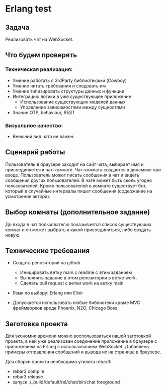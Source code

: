 # Erlang test

## Задача

Реализовать чат на WebSocket.

## Что будем проверять

### Техническая реализация:
- Умение работать с 3rdParty библиотеками (Cowboy)
- Умение читать требования и следовать им
- Умение типизировать структуры данных и функции
- Интеграцию логики в уже существующее приложение
  - Использование существующих моделей данных
  - Управление зависимостями между сущностями
- Знание ОТР, behaviour, REST

### Визуальное качество:
- Внешний вид чата не важен.

## Сценарий работы
Пользователь в браузере заходит на сайт чата, выбирает имя и присоединяется к чат-комнате. Чат-комната создается в динамике при входе. Пользователь может писать сообщения в чат и видеть сообщения других пользователей. В чате может быть сколь угодно пользователей. Кроме пользователей в комнате существует бот, который в случайные интервалы пишет сообщения (содержание на усмотрение автора).

## Выбор комнаты (дополнительное задание)
До входа в чат пользователю показывается список существующих комнат и он может выбрать к какой присоединиться, либо создать новую.

## Технические требования
- Создать репозиторий на github
  - Иницировать ветку main с readme с этим заданием
  - Выполнять задание в этом репозитории в веткe work.
  - Сделать pull request с ветки work на ветку main

- Язык по выбору: Erlang или Elixir
- Допускается использовать любые библиотеки кроме MVC фреймворков вроде Phoenix, N2O, Chicago Boss.

## Заготовка проекта
Для экономии времени можно воспользоваться нашей заготовкой проекта, в ней уже реализован соединение
приложение в браузере с приложением на Erlang с использованием WebSocket. Добавлены примеры отправления
сообщений и вывода их на странице в браузере.

Для сборки проекта необходима утилита rebar3:
- rebar3 compile
- rebar3 release
- запуск ./_build/default/rel/chat/bin/chat foreground
